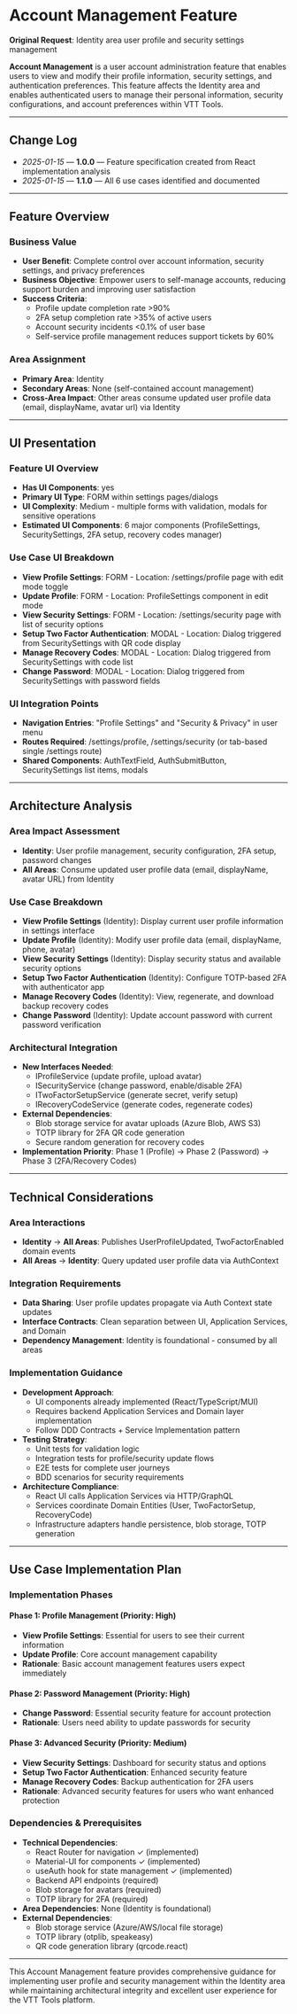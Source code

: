 # Account Management Feature

**Original Request**: Identity area user profile and security settings management

**Account Management** is a user account administration feature that enables users to view and modify their profile information, security settings, and authentication preferences. This feature affects the Identity area and enables authenticated users to manage their personal information, security configurations, and account preferences within VTT Tools.

---

## Change Log
- *2025-01-15* — **1.0.0** — Feature specification created from React implementation analysis
- *2025-01-15* — **1.1.0** — All 6 use cases identified and documented

---

## Feature Overview

### Business Value
- **User Benefit**: Complete control over account information, security settings, and privacy preferences
- **Business Objective**: Empower users to self-manage accounts, reducing support burden and improving user satisfaction
- **Success Criteria**:
  - Profile update completion rate >90%
  - 2FA setup completion rate >35% of active users
  - Account security incidents <0.1% of user base
  - Self-service profile management reduces support tickets by 60%

### Area Assignment
- **Primary Area**: Identity
- **Secondary Areas**: None (self-contained account management)
- **Cross-Area Impact**: Other areas consume updated user profile data (email, displayName, avatar url) via Identity

---

## UI Presentation

### Feature UI Overview
- **Has UI Components**: yes
- **Primary UI Type**: FORM within settings pages/dialogs
- **UI Complexity**: Medium - multiple forms with validation, modals for sensitive operations
- **Estimated UI Components**: 6 major components (ProfileSettings, SecuritySettings, 2FA setup, recovery codes manager)

### Use Case UI Breakdown
- **View Profile Settings**: FORM - Location: /settings/profile page with edit mode toggle
- **Update Profile**: FORM - Location: ProfileSettings component in edit mode
- **View Security Settings**: FORM - Location: /settings/security page with list of security options
- **Setup Two Factor Authentication**: MODAL - Location: Dialog triggered from SecuritySettings with QR code display
- **Manage Recovery Codes**: MODAL - Location: Dialog triggered from SecuritySettings with code list
- **Change Password**: MODAL - Location: Dialog triggered from SecuritySettings with password fields

### UI Integration Points
- **Navigation Entries**: "Profile Settings" and "Security & Privacy" in user menu
- **Routes Required**: /settings/profile, /settings/security (or tab-based single /settings route)
- **Shared Components**: AuthTextField, AuthSubmitButton, SecuritySettings list items, modals

---

## Architecture Analysis

### Area Impact Assessment
- **Identity**: User profile management, security configuration, 2FA setup, password changes
- **All Areas**: Consume updated user profile data (email, displayName, avatar URL) from Identity

### Use Case Breakdown
- **View Profile Settings** (Identity): Display current user profile information in settings interface
- **Update Profile** (Identity): Modify user profile data (email, displayName, phone, avatar)
- **View Security Settings** (Identity): Display security status and available security options
- **Setup Two Factor Authentication** (Identity): Configure TOTP-based 2FA with authenticator app
- **Manage Recovery Codes** (Identity): View, regenerate, and download backup recovery codes
- **Change Password** (Identity): Update account password with current password verification

### Architectural Integration
- **New Interfaces Needed**:
  - IProfileService (update profile, upload avatar)
  - ISecurityService (change password, enable/disable 2FA)
  - ITwoFactorSetupService (generate secret, verify setup)
  - IRecoveryCodeService (generate codes, regenerate codes)
- **External Dependencies**:
  - Blob storage service for avatar uploads (Azure Blob, AWS S3)
  - TOTP library for 2FA QR code generation
  - Secure random generation for recovery codes
- **Implementation Priority**: Phase 1 (Profile) → Phase 2 (Password) → Phase 3 (2FA/Recovery Codes)

---

## Technical Considerations

### Area Interactions
- **Identity** → **All Areas**: Publishes UserProfileUpdated, TwoFactorEnabled domain events
- **All Areas** → **Identity**: Query updated user profile data via AuthContext

### Integration Requirements
- **Data Sharing**: User profile updates propagate via Auth Context state updates
- **Interface Contracts**: Clean separation between UI, Application Services, and Domain
- **Dependency Management**: Identity is foundational - consumed by all areas

### Implementation Guidance
- **Development Approach**:
  - UI components already implemented (React/TypeScript/MUI)
  - Requires backend Application Services and Domain layer implementation
  - Follow DDD Contracts + Service Implementation pattern
- **Testing Strategy**:
  - Unit tests for validation logic
  - Integration tests for profile/security update flows
  - E2E tests for complete user journeys
  - BDD scenarios for security requirements
- **Architecture Compliance**:
  - React UI calls Application Services via HTTP/GraphQL
  - Services coordinate Domain Entities (User, TwoFactorSetup, RecoveryCode)
  - Infrastructure adapters handle persistence, blob storage, TOTP generation

---

## Use Case Implementation Plan

### Implementation Phases

#### Phase 1: Profile Management (Priority: High)
- **View Profile Settings**: Essential for users to see their current information
- **Update Profile**: Core account management capability
- **Rationale**: Basic account management features users expect immediately

#### Phase 2: Password Management (Priority: High)
- **Change Password**: Essential security feature for account protection
- **Rationale**: Users need ability to update passwords for security

#### Phase 3: Advanced Security (Priority: Medium)
- **View Security Settings**: Dashboard for security status and options
- **Setup Two Factor Authentication**: Enhanced security feature
- **Manage Recovery Codes**: Backup authentication for 2FA users
- **Rationale**: Advanced security features for users who want enhanced protection

### Dependencies & Prerequisites
- **Technical Dependencies**:
  - React Router for navigation ✓ (implemented)
  - Material-UI for components ✓ (implemented)
  - useAuth hook for state management ✓ (implemented)
  - Backend API endpoints (required)
  - Blob storage for avatars (required)
  - TOTP library for 2FA (required)
- **Area Dependencies**: None (Identity is foundational)
- **External Dependencies**:
  - Blob storage service (Azure/AWS/local file storage)
  - TOTP library (otplib, speakeasy)
  - QR code generation library (qrcode.react)

---

This Account Management feature provides comprehensive guidance for implementing user profile and security management within the Identity area while maintaining architectural integrity and excellent user experience for the VTT Tools platform.
